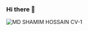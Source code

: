### Hi there 👋

![MD SHAMIM HOSSAIN CV-1](https://user-images.githubusercontent.com/77606340/230756174-515fbd68-4772-48c2-a910-89ab13b64d54.png)
